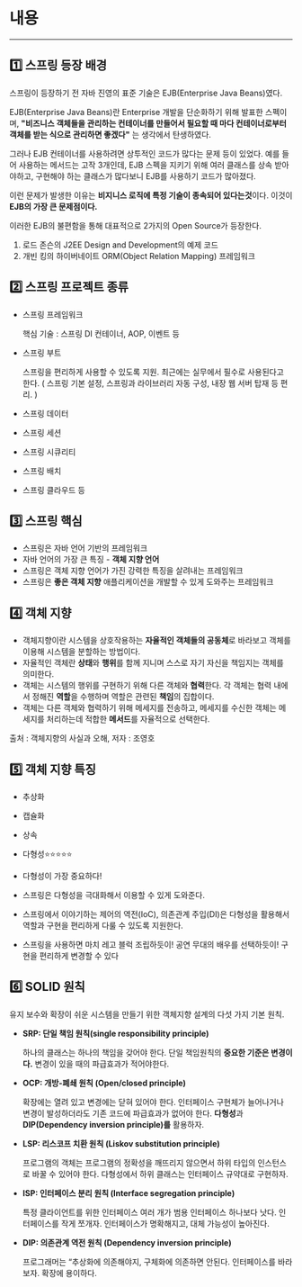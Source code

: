 # 내용

---

## 1️⃣ 스프링 등장 배경

스프링이 등장하기 전 자바 진영의 표준 기술은 EJB(Enterprise Java Beans)였다.

EJB(Enterprise Java Beans)란 Enterprise 개발을 단순화하기 위해 발표한 스펙이며, **"비즈니스 객체들을 관리하는 컨테이너를 만들어서 필요할 때 마다 컨테이너로부터 객체를 받는 식으로 관리하면 좋겠다"** 는 생각에서 탄생하였다.

그러나 EJB 컨테이너를 사용하려면 상투적인 코드가 많다는 문제 등이 있었다. 예를 들어 사용하는 메서드는 고작 3개인데, EJB 스펙을 지키기 위해 여러 클래스를 상속 받아야하고, 구현해야 하는 클래스가 많다보니 EJB를 사용하기 코드가 많아졌다.

이런 문제가 발생한 이유는 **비지니스 로직에 특정 기술이 종속되어 있다는것**이다. 이것이 **EJB의 가장 큰 문제점이다.**

이러한 EJB의 불편함을 통해 대표적으로 2가지의 Open Source가 등장한다.

1. 로드 존슨의 J2EE Design and Development의 예제 코드
2. 개빈 킹의 하이버네이트 ORM(Object Relation Mapping) 프레임워크

## 2️⃣ 스프링 프로젝트 종류

- 스프링 프레임워크

  핵심 기술 : 스프링 DI 컨테이너, AOP, 이벤트 등

- 스프링 부트

  스프링을 편리하게 사용할 수 있도록 지원. 최근에는 실무에서 필수로 사용된다고 한다. ( 스프링 기본 설정, 스프링과 라이브러리 자동 구성, 내장 웹 서버 탑재 등 편리. )

- 스프링 데이터
- 스프링 세션
- 스프링 시큐리티
- 스프링 배치
- 스프링 클라우드 등

## 3️⃣ 스프링 핵심

- 스프링은 자바 언어 기반의 프레임워크
- 자바 언어의 가장 큰 특징 - **객체 지향 언어**
- 스프링은 객체 지향 언어가 가진 강력한 특징을 살려내는 프레임워크
- 스프링은 **좋은 객체 지향** 애플리케이션을 개발할 수 있게 도와주는 프레임워크

## 4️⃣ 객체 지향

- 객체지향이란 시스템을 상호작용하는 **자율적인 객체들의 공동체**로 바라보고 객체를 이용해 시스템을 분할하는 방법이다.
- 자율적인 객체란 **상태**와 **행위**를 함께 지니며 스스로 자기 자신을 책임지는 객체를 의미한다.
- 객체는 시스템의 행위를 구현하기 위해 다른 객체와 **협력**한다. 각 객체는 협력 내에서 정해진 **역할**을 수행하며 역할은 관련된 **책임**의 집합이다.
- 객체는 다른 객체와 협력하기 위해 메세지를 전송하고, 메세지를 수신한 객체는 메세지를 처리하는데 적합한 **메서드**를 자율적으로 선택한다.

출처 : 객체지향의 사실과 오해, 저자 : 조영호

## 5️⃣ 객체 지향 특징

- 추상화
- 캡슐화
- 상속
- 다형성⭐⭐⭐⭐⭐

- 다형성이 가장 중요하다!
- 스프링은 다형성을 극대화해서 이용할 수 있게 도와준다.
- 스프링에서 이야기하는 제어의 역전(IoC), 의존관계 주입(DI)은 다형성을 활용해서 역할과
  구현을 편리하게 다룰 수 있도록 지원한다.
- 스프링을 사용하면 마치 레고 블럭 조립하듯이! 공연 무대의 배우를 선택하듯이! 구현을 편리하게 변경할 수 있다

## 6️⃣ SOLID 원칙

유지 보수와 확장이 쉬운 시스템을 만들기 위한 객체지향 설계의 다섯 가지 기본 원칙.

- **SRP: 단일 책임 원칙(single responsibility principle)**

  하나의 클래스는 하나의 책임을 갖어야 한다.  단일 책임원칙의 **중요한 기준은 변경이다.** 변경이 있을 때의 파급효과가 적어야한다.

- **OCP: 개방-폐쇄 원칙 (Open/closed principle)**

  확장에는 열려 있고 변경에는 닫혀 있어야 한다. 인터페이스 구현체가 늘어나거나 변경이 발성하더라도 기존 코드에 파급효과가 없어야 한다. **다형성**과 **DIP(Dependency inversion principle)를** 활용하자.

- **LSP: 리스코프 치환 원칙 (Liskov substitution principle)**

  프로그램의 객체는 프로그램의 정확성을 깨뜨리지 않으면서 하위 타입의 인스턴스로 바꿀 수 있어야 한다.  다형성에서 하위 클래스는 인터페이스 규약대로 구현하자.

- **ISP: 인터페이스 분리 원칙 (Interface segregation principle)**

  특정 클라이언트를 위한 인터페이스 여러 개가 범용 인터페이스 하나보다 낫다. 인터페이스를 작게 쪼개자. 인터페이스가 명확해지고, 대체 가능성이 높아진다.

- **DIP: 의존관계 역전 원칙 (Dependency inversion principle)**

  프로그래머는 “추상화에 의존해야지, 구체화에 의존하면 안된다. 인터페이스를 바라보자. 확장에 용이하다.